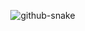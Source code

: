 <p><picture> 
  <source media="(prefers-color-scheme: dark)" srcset="https://tseshongfeeshur.github.io/Tseshongfeeshur/github-contribution-grid-snake-dark.svg" />  
  <source media="(prefers-color-scheme: light)" srcset="https://tseshongfeeshur.github.io/Tseshongfeeshur/github-contribution-grid-snake.svg" />   
  <img alt="github-snake" src="https://tseshongfeeshur.github.io/Tseshongfeeshur/github-contribution-grid-snake.svg" /> 
</picture></p>

